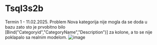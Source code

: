 # Tsql3s2b
Termin 1 - 11.02.2025. Problem
Nova kategorija nije mogla da se doda u bazu zato sto je prvobitno bilo [Bind("Categoryid","CategoryName","Description")] za kolone, a to se nije poklapalo sa realnim modelom. ![image](https://github.com/user-attachments/assets/43d32389-85eb-4a4d-814a-8e929f0de5ba)



